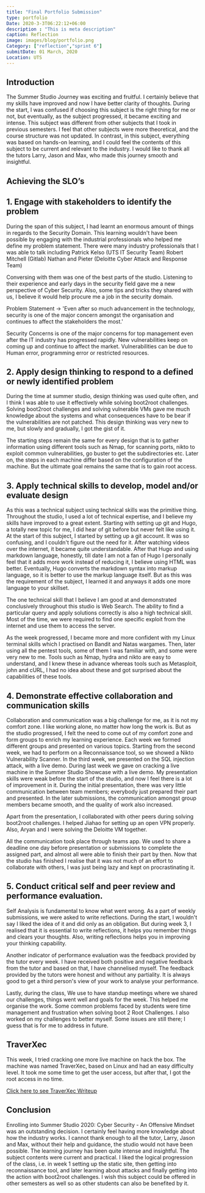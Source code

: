```yaml
---
title: "Final Portfolio Submission"
type: portfolio
Date: 2020-3-3T06:22:12+06:00
description : "This is meta description"
caption: Reflection
image: images/blog/portfolio.png
Category: ["reflection","sprint 6"]
submitDate: 01 March, 2020
Location: UTS
---
```


## Introduction
The Summer Studio Journey was exciting and fruitful. I certainly believe that my skills have improved and now I have better clarity of thoughts. During the start, I was confused if choosing this subject is the right thing for me or not, but eventually, as the subject progressed, it became exciting and intense. This subject was different from other subjects that I took in previous semesters. I feel that other subjects were more theoretical, and the course structure was not updated. In contrast, in this subject, everything was based on hands-on learning, and I could feel the contents of this subject to be current and relevant to the industry. I would like to thank all the tutors Larry, Jason and Max, who made this journey smooth and insightful.

## Achieving the SLO’s

## 1. Engage with stakeholders to identify the problem
During the span of this subject, I had learnt an enormous amount of things in regards to the Security Domain. This learning wouldn't have been possible by engaging with the industrial professionals who helped me define my problem statement. There were many industry professionals that I was able to talk including
Patrick Kelso (UTS IT Security Team)
Robert Mitchell (Gitlab)
Nathan and Pieter (Deloitte Cyber Attack and Response Team)

Conversing with them was one of the best parts of the studio. Listening to their experience and early days in the security field gave me a new perspective of Cyber Security. Also, some tips and tricks they shared with us, I believe it would help procure me a job in the security domain.

 Problem Statement -> 'Even after so much advancement in the technology, security is one of the major concern amongst the organisation and continues to affect the stakeholders the most.'

Security Concerns is one of the major concerns for top management even after the IT industry has progressed rapidly. New vulnerabilities keep on coming up and continue to affect the market. Vulnerabilities can be due to Human error, programming error or restricted resources. 


## 2. Apply design thinking to respond to a defined or newly identified problem

During the time at summer studio, design thinking was used quite often, and I think I was able to use it effectively while solving boot2root challenges. Solving boot2root challenges and solving vulnerable VMs gave me much knowledge about the systems and what consequences have to be bear if the vulnerabilities are not patched. This design thinking was very new to me, but slowly and gradually, I got the gist of it.

The starting steps remain the same for every design that is to gather information using different tools such as Nmap, for scanning ports, nikto to exploit common vulnerabilities, go buster to get the subdirectories etc. Later on, the steps in each machine differ based on the configuration of the machine. But the ultimate goal remains the same that is to gain root access.


## 3. Apply technical skills to develop, model and/or evaluate design

As this was a technical subject using technical skills was the primitive thing. Throughout the studio, I used a lot of technical expertise, and I believe my skills have improved to a great extent. Starting with setting up git and Hugo, a totally new topic for me, I did hear of git before but never felt like using it. At the start of this subject, I started by setting up a git account. It was so confusing, and I couldn't figure out the need for it. After watching videos over the internet, it became quite understandable. After that Hugo and using markdown language, honestly, till date I am not a fan of Hugo I personally feel that it adds more work instead of reducing it, I believe using HTML was better. Eventually, Hugo converts the markdown syntax into markup language, so it is better to use the markup language itself. But as this was the requirement of the subject, I learned it and anyways it adds one more language to your skillset.

The one technical skill that I believe I am good at and demonstrated conclusively throughout this studio is Web Search. The ability to find a particular query and apply solutions correctly is also a high technical skill. Most of the time, we were required to find one specific exploit from the internet and use them to access the server.

As the week progressed, I became more and more confident with my Linux terminal skills which I practised on Bandit and Natas wargames. Then, later using all the pentest tools, some of them I was familiar with, and some were very new to me. Tools such as Nmap, hydra and nikto are easy to understand, and I knew these in advance whereas tools such as Metasploit, john and cURL, I had no idea about these and got surprised about the capabilities of these tools.


## 4. Demonstrate effective collaboration and communication skills

Collaboration and communication was a big challenge for me, as it is not my comfort zone. I like working alone, no matter how long the work is. But as the studio progressed, I felt the need to come out of my comfort zone and form groups to enrich my learning experience. Each week we formed different groups and presented on various topics. Starting from the second week, we had to perform on a Reconnaissance tool, so we showed a Nikto Vulnerability Scanner. 
In the third week, we presented on the  SQL injection attack, with a live demo. During last week we gave on cracking a live machine in the Summer Studio Showcase with a live demo. My presentation skills were weak before the start of the studio, and now I feel there is a lot of improvement in it. During the initial presentation, there was very little communication between team members; everybody just prepared their part and presented. In the later submissions, the communication amongst group members became smooth, and the quality of work also increased.

Apart from the presentation, I collaborated with other peers during solving boot2root challenges. I helped Jiahao for setting up an open VPN properly. Also, Aryan and I were solving the Deloitte VM together.

All the communication took place through teams app. We used to share a deadline one day before presentation or submissions to complete the assigned part, and almost all were able to finish their part by then. Now that the studio has finished I realise that it was not much of an effort to collaborate with others, I was just being lazy and kept on procrastinating it.

## 5. Conduct critical self and peer review and performance evaluation.

Self Analysis is fundamental to know what went wrong. As a part of weekly submissions, we were asked to write reflections. During the start, I wouldn't say I liked the idea of it and did only as an obligation. But during week 3, I realised that it is essential to write reflections, it helps you remember things and clears your thoughts. Also, writing reflections helps you in improving your thinking capability.

Another indicator of performance evaluation was the feedback provided by the tutor every week. I have received both positive and negative feedback from the tutor and based on that, I have channelised myself. The feedback provided by the tutors were honest and without any partiality. It is always good to get a third person's view of your work to analyse your performance.

Lastly, during the class, We use to have standup meetings where we shared our challenges, things went well and goals for the week. This helped me organise the work. Some common problems faced by students were time management and frustration when solving boot 2 Root Challenges. I also worked on my challenges to better myself. Some issues are still there; I guess that is for me to address in future.

## TraverXec

This week, I tried cracking one more live machine on hack the box. The machine was named TraverXec, based on Linux and had an easy difficulty level. It took me some time to get the user access, but after that, I got the root access in no time.

[Click here to see TraverXec Writeup](/static/files/TraverXec_Writeup.pdf)


## Conclusion

Enrolling into Summer Studio 2020: Cyber Security - An Offensive Mindset was an outstanding decision. I certainly feel having more knowledge about how the industry works. I cannot thank enough to all the tutor, Larry, Jason and Max, without their help and guidance, the studio would not have been possible. The learning journey has been quite intense and insightful. The subject contents were current and practical. I liked the logical progression of the class, i.e. in week 1 setting up the static site, then getting into reconnaissance tool, and later learning about attacks and finally getting into the action with boot2root challenges. I wish this subject could be offered in other semesters as well so as other students can also be benefited by it.
